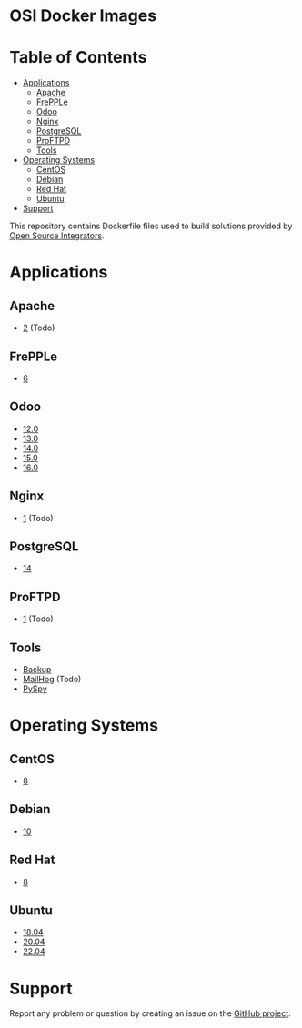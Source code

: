 # OSI Docker Images

# Table of Contents
* [Applications](https://github.com/ursais/docker#Applications)
  * [Apache](https://github.com/ursais/docker#Apache)
  * [FrePPLe](https://github.com/ursais/docker#FrePPLe)
  * [Odoo](https://github.com/ursais/docker#Odoo)
  * [Nginx](https://github.com/ursais/docker#Nginx)
  * [PostgreSQL](https://github.com/ursais/docker#PostgreSQL)
  * [ProFTPD](https://github.com/ursais/docker#ProFTPD)
  * [Tools](https://github.com/ursais/docker#Tools)
* [Operating Systems](https://github.com/ursais/docker#Operating-Systems)
  * [CentOS](https://github.com/ursais/docker#CentOS)
  * [Debian](https://github.com/ursais/docker#Debian)
  * [Red Hat](https://github.com/ursais/docker#Red-Hat)
  * [Ubuntu](https://github.com/ursais/docker#Ubuntu)
* [Support](https://github.com/ursais/docker#Support)

This repository contains Dockerfile files used to build solutions provided by
[Open Source Integrators](https://www.opensourceintegrators.com).


# Applications

## Apache

* [2](https://github.com/ursais/docker/blob/master/apache/2/Dockerfile) (Todo)

## FrePPLe

* [6](https://github.com/ursais/docker/blob/master/frepple/6/Dockerfile)

## Odoo

* [12.0](https://github.com/ursais/docker/blob/master/odoo/12.0/Dockerfile)
* [13.0](https://github.com/ursais/docker/blob/master/odoo/13.0/Dockerfile)
* [14.0](https://github.com/ursais/docker/blob/master/odoo/14.0/Dockerfile)
* [15.0](https://github.com/ursais/docker/blob/master/odoo/15.0/Dockerfile)
* [16.0](https://github.com/ursais/docker/blob/master/odoo/16.0/Dockerfile)

## Nginx

* [1](https://github.com/ursais/docker/blob/master/nginx/1/Dockerfile) (Todo)

## PostgreSQL

* [14](https://github.com/ursais/docker/blob/master/postgresql/Dockerfile)

## ProFTPD

* [1](https://github.com/ursais/docker/blob/master/proftpd/1/Dockerfile) (Todo)

## Tools

* [Backup](https://github.com/ursais/docker/blob/master/backup/Dockerfile)
* [MailHog](https://github.com/ursais/docker/blob/master/mailhog/Dockerfile) (Todo)
* [PySpy]((https://github.com/ursais/docker/blob/master/pyspy/Dockerfile))

# Operating Systems

## CentOS

* [8](https://github.com/ursais/docker/blob/master/centos/8/Dockerfile)

## Debian

* [10](https://github.com/ursais/docker/blob/master/debian/10/Dockerfile)

## Red Hat

* [8](https://github.com/ursais/docker/blob/master/redhat/8/Dockerfile)

## Ubuntu

* [18.04](https://github.com/ursais/docker/blob/master/ubuntu/18.04/Dockerfile)
* [20.04](https://github.com/ursais/docker/blob/master/ubuntu/20.04/Dockerfile)
* [22.04](https://github.com/ursais/docker/blob/master/ubuntu/22.04/Dockerfile)

# Support

Report any problem or question by creating an issue on the
[GitHub project](https://github.com/ursais/docker/issues).
